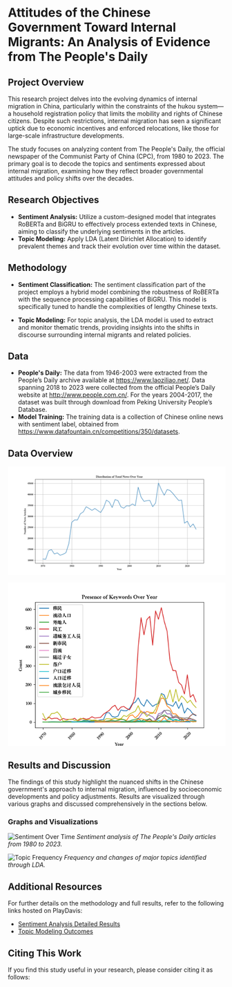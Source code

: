 # Attitudes of the Chinese Government Toward Internal Migrants: An Analysis of Evidence from The People's Daily

## Project Overview
This research project delves into the evolving dynamics of internal migration in China, particularly within the constraints of the hukou system—a household registration policy that limits the mobility and rights of Chinese citizens. Despite such restrictions, internal migration has seen a significant uptick due to economic incentives and enforced relocations, like those for large-scale infrastructure developments.

The study focuses on analyzing content from The People's Daily, the official newspaper of the Communist Party of China (CPC), from 1980 to 2023. The primary goal is to decode the topics and sentiments expressed about internal migration, examining how they reflect broader governmental attitudes and policy shifts over the decades.

## Research Objectives
- **Sentiment Analysis:** Utilize a custom-designed model that integrates RoBERTa and BiGRU to effectively process extended texts in Chinese, aiming to classify the underlying sentiments in the articles.
- **Topic Modeling:** Apply LDA (Latent Dirichlet Allocation) to identify prevalent themes and track their evolution over time within the dataset.

## Methodology
- **Sentiment Classification:**
The sentiment classification part of the project employs a hybrid model combining the robustness of RoBERTa with the sequence processing capabilities of BiGRU. This model is specifically tuned to handle the complexities of lengthy Chinese texts.

- **Topic Modeling:**
For topic analysis, the LDA model is used to extract and monitor thematic trends, providing insights into the shifts in discourse surrounding internal migrants and related policies.

## Data
- **People's Daily:**  The data from 1946-2003 were extracted from the People’s Daily archive available at https://www.laoziliao.net/. Data spanning 2018 to 2023 were collected from the official People’s Daily website at http://www.people.com.cn/. For the years 2004-2017, the dataset was built through download from Peking University People’s Database.
- **Model Training:** The training data is a collection of Chinese online news with sentiment label, obtained from https://www.datafountain.cn/competitions/350/datasets. 

## Data Overview
![Presence of Total News Over Year](/Plot/distribution_of_total_news_over_year.png)

![Presence of Realted Over Year](/Plot/Presence_of_Keywords_Over_Year.png)


## Results and Discussion
The findings of this study highlight the nuanced shifts in the Chinese government's approach to internal migration, influenced by socioeconomic developments and policy adjustments. Results are visualized through various graphs and discussed comprehensively in the sections below.

### Graphs and Visualizations
![Sentiment Over Time](/path/to/sentiment_graph.png)
*Sentiment analysis of The People's Daily articles from 1980 to 2023.*

![Topic Frequency](/path/to/topic_graph.png)
*Frequency and changes of major topics identified through LDA.*

## Additional Resources
For further details on the methodology and full results, refer to the following links hosted on PlayDavis:
- [Sentiment Analysis Detailed Results](https://linktoplaydavis.com/sentiment_analysis)
- [Topic Modeling Outcomes](https://linktoplaydavis.com/topic_modeling)

## Citing This Work
If you find this study useful in your research, please consider citing it as follows:

